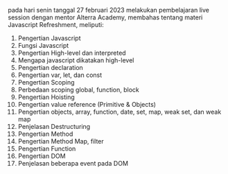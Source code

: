 pada hari senin tanggal 27 februari 2023  melakukan pembelajaran live session dengan mentor Alterra Academy, membahas tentang materi Javascript Refreshment, meliputi:
1. Pengertian Javascript
2. Fungsi Javascript
3. Pengertian High-level dan interpreted
4. Mengapa javascript dikatakan high-level
5. Pengertian declaration
6. Pengertian var, let, dan const
7. Pengertian Scoping
8. Perbedaan scoping global, function, block
9. Pengertian Hoisting
10. Pengertian value reference (Primitive & Objects)
11. Pengertian objects, array, function, date, set, map, weak set, dan weak map
12. Penjelasan Destructuring
13. Pengertian Method
14. Pengertian Method Map, filter
15. Pengertian Function
16. Pengertian DOM
17. Penjelasan beberapa event pada DOM
